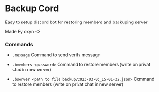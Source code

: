# Backup Cord

Easy to setup discord bot for restoring members and backuping server

Made By oxyn <3


### Commands

- `.message`
 Command to send verify message

- `.bmembers <password>` 
 Command to restore members (write on privat chat in new server)

- `.bserver <path to file backup/2023-03-05_15-01-32.json>` 
 Command to restore members (write on privat chat in new server)
